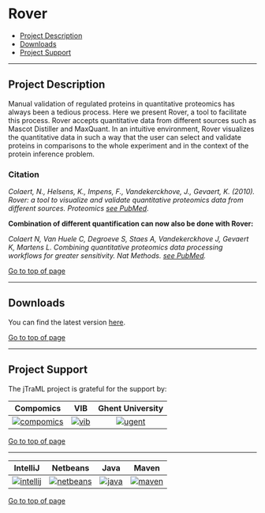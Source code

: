 # Rover

 * [Project Description](#project-description)
 * [Downloads](#downloads)
 * [Project Support](#project-support)

----

## Project Description

Manual validation of regulated proteins in quantitative proteomics has always been a tedious process. Here we present Rover, a tool to facilitate this process. Rover accepts quantitative data from different sources such as Mascot Distiller and MaxQuant. In an intuitive environment, Rover visualizes the quantitative data in such a way that the user can select and validate proteins in comparisons to the whole experiment and in the context of the protein inference problem. 

### Citation
*Colaert, N., Helsens, K., Impens, F., Vandekerckhove, J., Gevaert, K. (2010). Rover: a tool to visualize and validate quantitative proteomics data from different sources. Proteomics [see PubMed](http://www.ncbi.nlm.nih.gov/pubmed/20058247)*.

**Combination of different quantification can now also be done with Rover:** 

*Colaert N, Van Huele C, Degroeve S, Staes A, Vandekerckhove J, Gevaert K, Martens L. Combining quantitative proteomics data processing workflows for greater sensitivity. Nat Methods. [see PubMed](http://www.ncbi.nlm.nih.gov/pubmed/21552256).*

[Go to top of page](#jtraml)

----

## Downloads
You can find the latest version [here](http://genesis.ugent.be/downloadredirect.php?toolname=compomics-rover).

[Go to top of page](#rover)

----

## Project Support

The jTraML project is grateful for the support by:

| Compomics | VIB | Ghent University|
|:--:|:--:|:--:|
| [![compomics](http://genesis.ugent.be/public_data/image/compomics.png)](http://www.compomics.com) | [![vib](http://genesis.ugent.be/public_data/image/vib.png)](http://www.vib.be) | [![ugent](http://genesis.ugent.be/public_data/image/ugent.png)](http://www.ugent.be/en) |

[Go to top of page](#rover)

----

| IntelliJ | Netbeans | Java | Maven |
|:--:|:--:|:--:|:--:|
| [![intellij](https://www.jetbrains.com/idea/docs/logo_intellij_idea.png)](https://www.jetbrains.com/idea/) | [![netbeans](https://netbeans.org/images_www/visual-guidelines/NB-logo-single.jpg)](https://netbeans.org/) | [![java](http://genesis.ugent.be/public_data/image/java.png)](http://java.com/en/) | [![maven](http://genesis.ugent.be/public_data/image/maven.png)](http://maven.apache.org/) |

[Go to top of page](#rover)
